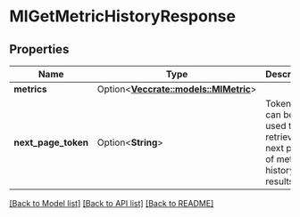 # MlGetMetricHistoryResponse

## Properties

Name | Type | Description | Notes
------------ | ------------- | ------------- | -------------
**metrics** | Option<[**Vec<crate::models::MlMetric>**](MlMetric.md)> |  | [optional]
**next_page_token** | Option<**String**> | Token that can be used to retrieve the next page of metric history results | [optional]

[[Back to Model list]](../README.md#documentation-for-models) [[Back to API list]](../README.md#documentation-for-api-endpoints) [[Back to README]](../README.md)


